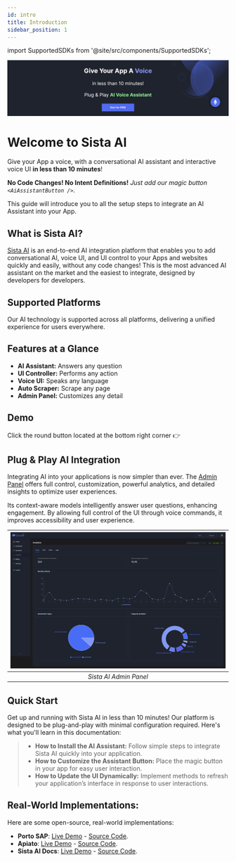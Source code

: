 ```yaml
---
id: intro
title: Introduction
sidebar_position: 1
---
```


import SupportedSDKs from '@site/src/components/SupportedSDKs';

[![Sista AI Admin Panel](../static/img/sista-banner-one.png)](https://smart.sista.ai/?utm_source=sista_docs&utm_medium=main_banner&utm_campaign=intro)

# Welcome to Sista AI

Give your App a voice, with a conversational AI assistant and interactive voice UI **in less than 10 minutes**!

**No Code Changes! No Intent Definitions!** _Just add our magic button `<AiAssistantButton />`._

This guide will introduce you to all the setup steps to integrate an AI Assistant into your App.

## What is Sista AI?

[Sista AI](https://smart.sista.ai/?utm_source=sista_docs&utm_medium=docs_text&utm_campaign=what_is_sista) is an end-to-end AI integration platform that enables you to add conversational AI, voice UI, and UI control to your Apps and websites quickly and easily, without any code changes! This is the most advanced AI assistant on the market and the easiest to integrate, designed by developers for developers.

## Supported Platforms

Our AI technology is supported across all platforms, delivering a unified experience for users everywhere.

<SupportedSDKs/>


## Features at a Glance

- **AI Assistant:** Answers any question
- **UI Controller:** Performs any action
- **Voice UI:** Speaks any language
- **Auto Scraper:** Scrape any page
- **Admin Panel:** Customizes any detail

## Demo

Click the round button located at the bottom right corner 👉


## Plug & Play AI Integration

Integrating AI into your applications is now simpler than ever. The [Admin Panel](https://admin.sista.ai/applications) offers full control, customization, powerful analytics, and detailed insights to optimize user experiences.

Its context-aware models intelligently answer user questions, enhancing engagement. By allowing full control of the UI through voice commands, it improves accessibility and user experience.



| ![Sista AI Admin Panel](../static/img/sista-admin-dark.png) |
| :---------------------------------------------------------: |
|                   _Sista AI Admin Panel_                    |


## Quick Start

Get up and running with Sista AI in less than 10 minutes! Our platform is designed to be plug-and-play with minimal configuration required. Here's what you'll learn in this documentation:

> - **How to Install the AI Assistant:** Follow simple steps to integrate Sista AI quickly into your application.
> - **How to Customize the Assistant Button:** Place the magic button in your app for easy user interaction.
> - **How to Update the UI Dynamically:** Implement methods to refresh your application’s interface in response to user interactions.


## Real-World Implementations:

Here are some open-source, real-world implementations:

- **Porto SAP**: [Live Demo](https://mahmoudz.github.io/Porto/) - [Source Code](https://github.com/Mahmoudz/Porto/blob/master/docs/src/components/AiAssistant/index.tsx).
- **Apiato**: [Live Demo](https://apiato.io/) - [Source Code](https://github.com/apiato/documentation/blob/master/src/components/AiAssistant/index.js).
- **Sista AI Docs**: [Live Demo](https://docs.sista.ai/) - [Source Code](https://github.com/sista-ai/docs/blob/main/src/components/AiAssistant/index.tsx).
